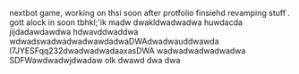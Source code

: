nextbot game, working on thsi soon after protfolio finsiehd revamping stuff
.
gott alock in soon tbhkl;'ik
madw
dwakldwadwadwa
huwdacda
jijdadawdawdwa hdwavddwaddwa
wdwadswadwadwadwawdadwaDWAdwadwauddwawda
I7JYESFqq232dwadwadwadaaxasDWA
wadwadwadwadwadwa
SDFWawdwadwjdwadaw
olk
dwawd
dwa
dwa
